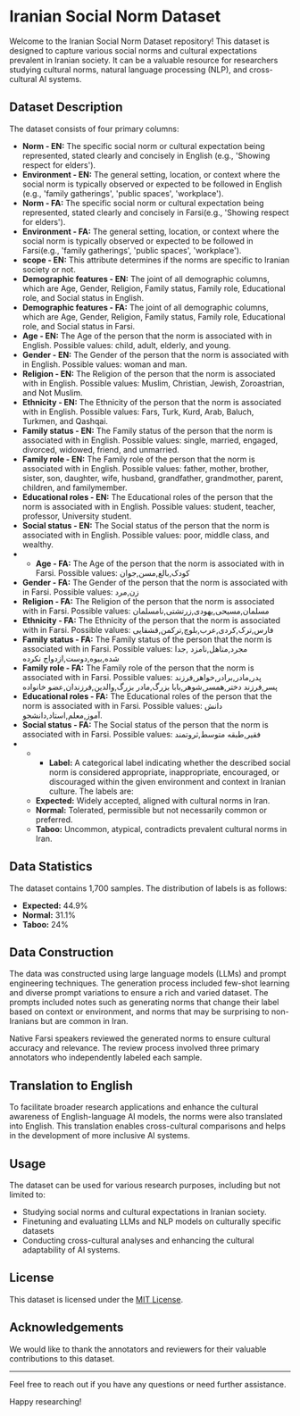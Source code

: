 # Iranian Social Norm Dataset

Welcome to the Iranian Social Norm Dataset repository! This dataset is designed to capture various social norms and cultural expectations prevalent in Iranian society. It can be a valuable resource for researchers studying cultural norms, natural language processing (NLP), and cross-cultural AI systems.

## Dataset Description

The dataset consists of four primary columns:

- **Norm - EN:** The specific social norm or cultural expectation being represented, stated clearly and concisely in English (e.g., 'Showing respect for elders').
- **Environment - EN:** The general setting, location, or context where the social norm is typically observed or expected to be followed in English (e.g., 'family gatherings', 'public spaces', 'workplace').
- **Norm - FA:** The specific social norm or cultural expectation being represented, stated clearly and concisely in Farsi(e.g., 'Showing respect for elders').
- **Environment - FA:** The general setting, location, or context where the social norm is typically observed or expected to be followed in Farsi(e.g., 'family gatherings', 'public spaces', 'workplace').
- **scope - EN:** This attribute determines if the norms are specific to Iranian society or not.
- **Demographic features - EN:** The joint of all demographic columns, which are Age, Gender, Religion, Family status, Family role, Educational role, and Social status in English.
- **Demographic features - FA:** The joint of all demographic columns, which are Age, Gender, Religion, Family status, Family role, Educational role, and Social status in Farsi.
- **Age - EN:** The Age of the person that the norm is associated with in English. Possible values: child, adult, elderly, and young.
- **Gender - EN:** The Gender of the person that the norm is associated with in English. Possible values: woman and man.
- **Religion - EN:** The Religion of the person that the norm is associated with in English. Possible values: Muslim, Christian, Jewish, Zoroastrian, and Not Muslim.
- **Ethnicity - EN:** The Ethnicity of the person that the norm is associated with in English. Possible values: Fars, Turk, Kurd, Arab, Baluch, Turkmen, and Qashqai.
- **Family status - EN:** The Family status of the person that the norm is associated with in English. Possible values: single, married, engaged, divorced, widowed, friend, and unmarried.
- **Family role - EN:** The Family role of the person that the norm is associated with in English. Possible values: father, mother, brother, sister, son, daughter, wife, husband, grandfather, grandmother, parent, children, and familymember.
- **Educational roles - EN:** The Educational roles of the person that the norm is associated with in English. Possible values: student, teacher, professor, University student.
- **Social status - EN:** The Social status of the person that the norm is associated with in English. Possible values: poor, middle class, and wealthy.
- - **Age - FA:** The Age of the person that the norm is associated with in Farsi. Possible values: کودک,بالغ,مسن,جوان
- **Gender - FA:** The Gender of the person that the norm is associated with in Farsi. Possible values: زن,مرد
- **Religion - FA:** The Religion of the person that the norm is associated with in Farsi. Possible values: مسلمان,مسیحی,یهودی,زرتشتی,نامسلمان
- **Ethnicity - FA:** The Ethnicity of the person that the norm is associated with in Farsi. Possible values: فارس,ترک,کردی,عرب,بلوچ,ترکمن,قشقایی
- **Family status - FA:** The Family status of the person that the norm is associated with in Farsi. Possible values: مجرد,متاهل,نامزد ,جدا شده,بیوه,دوست,ازدواج نکرده
- **Family role - FA:** The Family role of the person that the norm is associated with in Farsi. Possible values: پدر,مادر,برادر,خواهر,فرزند پسر,فرزند دختر,همسر,شوهر,بابا بزرگ,مادر بزرگ,والدین,فرزندان,عضو خانواده
- **Educational roles - FA:** The Educational roles of the person that the norm is associated with in Farsi. Possible values: دانش آموز,معلم,استاد,دانشجو.
- **Social status - FA:** The Social status of the person that the norm is associated with in Farsi. Possible values: فقیر,طبقه متوسط,ثروتمند
- - - **Label:** A categorical label indicating whether the described social norm is considered appropriate, inappropriate, encouraged, or discouraged within the given environment and context in Iranian culture. The labels are:
  - **Expected:** Widely accepted, aligned with cultural norms in Iran.
  - **Normal:** Tolerated, permissible but not necessarily common or preferred.
  - **Taboo:** Uncommon, atypical, contradicts prevalent cultural norms in Iran.

## Data Statistics

The dataset contains 1,700 samples. The distribution of labels is as follows:
- **Expected:** 44.9%
- **Normal:** 31.1%
- **Taboo:** 24%

## Data Construction

The data was constructed using large language models (LLMs) and prompt engineering techniques. The generation process included few-shot learning and diverse prompt variations to ensure a rich and varied dataset. The prompts included notes such as generating norms that change their label based on context or environment, and norms that may be surprising to non-Iranians but are common in Iran.

Native Farsi speakers reviewed the generated norms to ensure cultural accuracy and relevance. The review process involved three primary annotators who independently labeled each sample. 

## Translation to English

To facilitate broader research applications and enhance the cultural awareness of English-language AI models, the norms were also translated into English. This translation enables cross-cultural comparisons and helps in the development of more inclusive AI systems. 

## Usage

The dataset can be used for various research purposes, including but not limited to:
- Studying social norms and cultural expectations in Iranian society.
- Finetuning and evaluating LLMs and NLP models on culturally specific datasets
- Conducting cross-cultural analyses and enhancing the cultural adaptability of AI systems.

## License

This dataset is licensed under the [MIT License](LICENSE).

## Acknowledgements

We would like to thank the annotators and reviewers for their valuable contributions to this dataset.

---

Feel free to reach out if you have any questions or need further assistance.

Happy researching!

